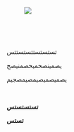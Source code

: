<figure class="image"><img src="https://matini.hubdesk.ir/content/editor/2af43ede-174b-4631-9fc8-86f761110ad9payamak-group.png.png"></figure><p>&nbsp;</p><p>&nbsp;</p><p>تستستستتستستتس&nbsp;</p><p>یصمینصحمیحصمنیصح</p><p>یصمیصمیصیمصیمصجیم</p><p>&nbsp;</p><p><strong>تستستستس&nbsp;</strong></p><p><strong>تستس</strong></p>